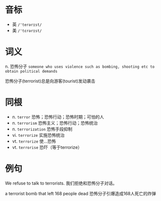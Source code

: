 # 音标

- 英 `/'terərɪst/`
- 美 `/'tɛrərɪst/`

# 词义

n. 恐怖分子
`someone who uses violence such as bombing, shooting etc to obtain political demands`



恐怖分子(terrorist)总是向游客(tourist)发动袭击

# 同根

- n. `terror` 恐怖；恐怖行动；恐怖时期；可怕的人
- n. `terrorism` 恐怖主义；恐怖行动；恐怖统治
- n. `terrorization` 恐怖手段抑制
- vi. `terrorize` 实施恐怖统治
- vt. `terrorize` 使…恐怖
- vt. `terrorise` 恐吓（等于terrorize）

# 例句

We refuse to talk to terrorists.
我们拒绝和恐怖分子对话。

a terrorist bomb that left 168 people dead
恐怖分子引爆造成168人死亡的炸弹


